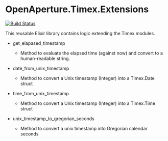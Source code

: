 # OpenAperture.Timex.Extensions

[![Build Status](https://semaphoreci.com/api/v1/projects/46c93fd1-1940-4c81-a861-609300876053/394912/badge.svg)](https://semaphoreci.com/perceptive/timex_extensions)

This reusable Elixir library contains logic extending the Timex modules.

* get_elapased_timestamp
  * Method to evaluate the elapsed time (against now) and convert to a human-readable string.

* date_from_unix_timestamp
  * Method to convert a Unix timestamp (Integer) into a Timex.Date struct

* time_from_unix_timestamp
  * Method to convert a Unix timestamp (Integer) into a Timex.Time struct

* unix_timestamp_to_gregorian_seconds
  * Method to convert a unix timestamp into Gregorian calendar seconds